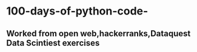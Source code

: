 # 100-days-of-python-code-

## Worked from open web,hackerranks,Dataquest Data Scintiest exercises 
